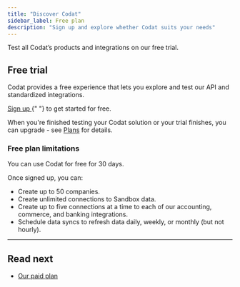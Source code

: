 ```yaml
---
title: "Discover Codat"
sidebar_label: Free plan
description: "Sign up and explore whether Codat suits your needs"
---
```


Test all Codat’s products and integrations on our free trial.

## Free trial

Codat provides a free experience that lets you explore and test our API and standardized integrations.

<p>
  <a className="external" href="https://signup.codat.io/" target="_blank">
    Sign up
  </a>{" "}
  to get started for free.
</p>

When you're finished testing your Codat solution or your trial finishes, you can upgrade - see <a className="external" href="https://www.codat.io/plans/" target="_blank">Plans</a> for details.

### Free plan limitations

You can use Codat for free for 30 days. 

Once signed up, you can:

- Create up to 50 companies.
- Create unlimited connections to Sandbox data.
- Create up to five connections at a time to each of our accounting, commerce, and banking integrations.
- Schedule data syncs to refresh data daily, weekly, or monthly (but not hourly).

---

## Read next

- [Our paid plan](/configure/create-account)
